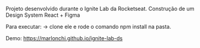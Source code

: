 Projeto desenvolvido durante o Ignite Lab da Rocketseat.
Construção de um Design System React + Figma

Para executar:
-> clone ele e rode o comando npm install na pasta.

Demo: https://marlonchi.github.io/ignite-lab-ds
